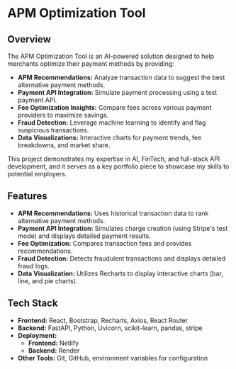 # APM Optimization Tool

## Overview

The APM Optimization Tool is an AI-powered solution designed to help merchants optimize their payment methods by providing:
- **APM Recommendations:** Analyze transaction data to suggest the best alternative payment methods.
- **Payment API Integration:** Simulate payment processing using a test payment API.
- **Fee Optimization Insights:** Compare fees across various payment providers to maximize savings.
- **Fraud Detection:** Leverage machine learning to identify and flag suspicious transactions.
- **Data Visualizations:** Interactive charts for payment trends, fee breakdowns, and market share.

This project demonstrates my expertise in AI, FinTech, and full-stack API development, and it serves as a key portfolio piece to showcase my skills to potential employers.

## Features

- **APM Recommendations:** Uses historical transaction data to rank alternative payment methods.
- **Payment API Integration:** Simulates charge creation (using Stripe's test mode) and displays detailed payment results.
- **Fee Optimization:** Compares transaction fees and provides recommendations.
- **Fraud Detection:** Detects fraudulent transactions and displays detailed fraud logs.
- **Data Visualization:** Utilizes Recharts to display interactive charts (bar, line, and pie charts).

## Tech Stack

- **Frontend:** React, Bootstrap, Recharts, Axios, React Router
- **Backend:** FastAPI, Python, Uvicorn, scikit-learn, pandas, stripe
- **Deployment:**
  - **Frontend:** Netlify
  - **Backend:** Render
- **Other Tools:** Git, GitHub, environment variables for configuration



